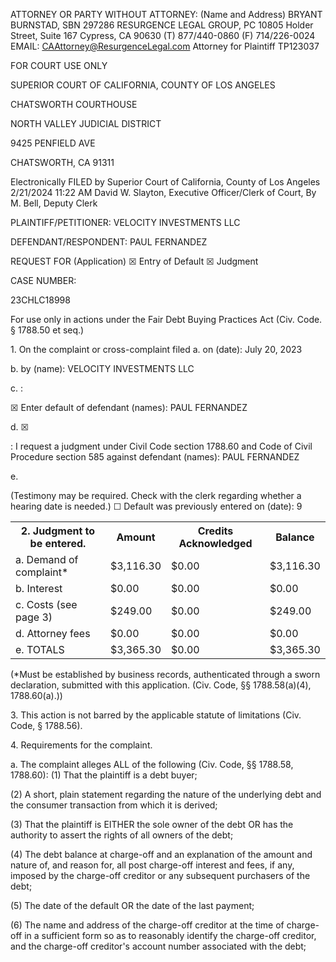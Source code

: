 <!-- PageHeader="CIV-105" -->

ATTORNEY OR PARTY WITHOUT ATTORNEY: (Name and Address)
BRYANT BURNSTAD, SBN 297286
RESURGENCE LEGAL GROUP, PC
10805 Holder Street, Suite 167
Cypress, CA 90630
(T) 877/440-0860 (F) 714/226-0024
EMAIL: CAAttorney@ResurgenceLegal.com
Attorney for Plaintiff
TP123037

FOR COURT USE ONLY

SUPERIOR COURT OF CALIFORNIA, COUNTY OF LOS ANGELES

CHATSWORTH COURTHOUSE

NORTH VALLEY JUDICIAL DISTRICT

9425 PENFIELD AVE

CHATSWORTH, CA 91311

Electronically FILED by
Superior Court of California,
County of Los Angeles
2/21/2024 11:22 AM
David W. Slayton,
Executive Officer/Clerk of Court,
By M. Bell, Deputy Clerk

PLAINTIFF/PETITIONER: VELOCITY INVESTMENTS LLC

DEFENDANT/RESPONDENT: PAUL FERNANDEZ

REQUEST FOR (Application)
☒
Entry of Default
☒
Judgment

CASE NUMBER:

23CHLC18998

For use only in actions under the Fair Debt Buying Practices Act (Civ. Code. § 1788.50 et seq.)

1\. On the complaint or cross-complaint filed
a.
on (date): July 20, 2023

b.
by (name): VELOCITY INVESTMENTS LLC

c.
:

☒
Enter default of defendant (names): PAUL FERNANDEZ

d.
☒

:
I request a judgment under Civil Code section 1788.60 and Code of Civil Procedure section 585 against defendant (names):
PAUL FERNANDEZ

e.

(Testimony may be required. Check with the clerk regarding whether a hearing date is needed.)
☐
Default was previously entered on (date):
9


<table>
<tr>
<th>2. Judgment to be entered.</th>
<th>Amount</th>
<th>Credits Acknowledged</th>
<th>Balance</th>
</tr>
<tr>
<td>a. Demand of complaint*</td>
<td>$3,116.30</td>
<td>$0.00</td>
<td>$3,116.30</td>
</tr>
<tr>
<td>b. Interest</td>
<td>$0.00</td>
<td>$0.00</td>
<td>$0.00</td>
</tr>
<tr>
<td>c. Costs (see page 3)</td>
<td>$249.00</td>
<td>$0.00</td>
<td>$249.00</td>
</tr>
<tr>
<td>d. Attorney fees</td>
<td>$0.00</td>
<td>$0.00</td>
<td>$0.00</td>
</tr>
<tr>
<td>e. TOTALS</td>
<td>$3,365.30</td>
<td>$0.00</td>
<td>$3,365.30</td>
</tr>
</table>


(*Must be established by business records, authenticated through a sworn declaration, submitted with this application. (Civ. Code,
§§ 1788.58(a)(4), 1788.60(a).))

3\. This action is not barred by the applicable statute of limitations (Civ. Code, § 1788.56).

4\. Requirements for the complaint.

a. The complaint alleges ALL of the following (Civ. Code, §§ 1788.58, 1788.60):
(1) That the plaintiff is a debt buyer;

(2) A short, plain statement regarding the nature of the underlying debt and the consumer transaction from which it is derived;

(3) That the plaintiff is EITHER the sole owner of the debt OR has the authority to assert the rights of all owners of the debt;

(4) The debt balance at charge-off and an explanation of the amount and nature of, and reason for, all post charge-off interest and
fees, if any, imposed by the charge-off creditor or any subsequent purchasers of the debt;

(5) The date of the default OR the date of the last payment;

(6) The name and address of the charge-off creditor at the time of charge-off in a sufficient form so as to reasonably identify the
charge-off creditor, and the charge-off creditor's account number associated with the debt;

<!-- PageFooter="Form Adopted for Mandatory Use Judicial Council of California CIV-105 [Rev. January 1, 2023]" -->
<!-- PageFooter="REQUEST FOR ENTRY OF DEFAULT (Application to Enter Default)" -->
<!-- PageFooter="Code of Civil Procedure, §585; Civil Code § 1788.60" -->
<!-- PageNumber="Page 1 of 3" -->
<!-- PageBreak -->

